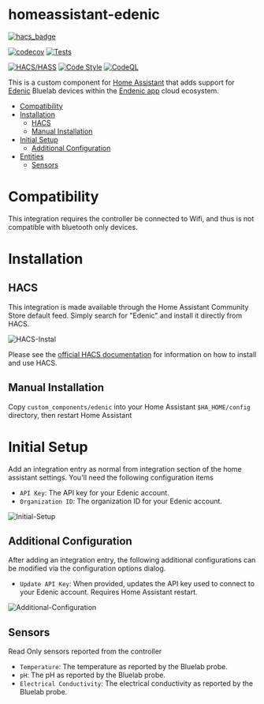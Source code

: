 # homeassistant-edenic

[![hacs_badge](https://img.shields.io/badge/HACS-Default-orange.svg?style=for-the-badge)](https://github.com/custom-components/hacs)

[![codecov](https://codecov.io/gh/taliexo/homeassistant-edenic/graph/badge.svg?token=C4TMDAU344)](https://codecov.io/gh/taliexo/homeassistant-edenic)
[![Tests](https://github.com/taliexo/homeassistant-edenic/actions/workflows/tests.yaml/badge.svg)](https://github.com/taliexo/homeassistant-edenic/actions/workflows/tests.yaml)

[![HACS/HASS](https://github.com/taliexo/homeassistant-edenic/actions/workflows/validate.yaml/badge.svg)](https://github.com/taliexo/homeassistant-edenic/actions/workflows/validate.yaml)
[![Code Style](https://github.com/taliexo/homeassistant-edenic/actions/workflows/style.yaml/badge.svg)](https://github.com/taliexo/homeassistant-edenic/actions/workflows/style.yaml)
[![CodeQL](https://github.com/taliexo/homeassistant-edenic/actions/workflows/codeql.yaml/badge.svg)](https://github.com/taliexo/homeassistant-edenic/actions/workflows/codeql.yaml)

This is a custom component for [Home Assistant](http://home-assistant.io) that adds support for [Edenic](https://endenic.io/) Bluelab devices within the [Endenic app](https://app.edenic.io/) cloud ecosystem.

- [Compatibility](#compatibility)
- [Installation](#installation)
  - [HACS](#hacs)
  - [Manual Installation](#manual-installation)
- [Initial Setup](#initial-setup)
  - [Additional Configuration](#additional-configuration)
- [Entities](#entities)
  - [Sensors](#sensors)

# Compatibility

This integration requires the controller be connected to Wifi, and thus is not compatible with bluetooth only devices.

# Installation

## HACS

This integration is made available through the Home Assistant Community Store default feed. Simply search for "Edenic" and install it directly from HACS.

![HACS-Instal](/images/hacs-install.png)

Please see the [official HACS documentation](https://hacs.xyz) for information on how to install and use HACS.

## Manual Installation

Copy `custom_components/edenic` into your Home Assistant `$HA_HOME/config` directory, then restart Home Assistant

# Initial Setup
Add an integration entry as normal from integration section of the home assistant settings. You'll need the following configuration items

- `API Key`: The API key for your Edenic account.
- `Organization ID`: The organization ID for your Edenic account.

![Initial-Setup](/images/initial-setup.png)

## Additional Configuration

After adding an integration entry, the following additional configurations can be modified via the configuration options dialog.

- `Update API Key`: When provided, updates the API key used to connect to your Edenic account. Requires Home Assistant restart.

![Additional-Configuration](/images/additional-configuration.png)

## Sensors
Read Only sensors reported from the controller
- `Temperature`: The temperature as reported by the Bluelab probe.
- `pH`: The pH as reported by the Bluelab probe.
- `Electrical Conductivity`: The electrical conductivity as reported by the Bluelab probe.
